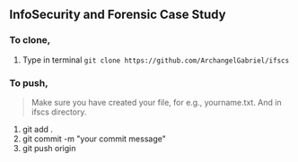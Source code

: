 InfoSecurity and Forensic Case Study
-----
### To clone, 
1. Type in terminal `git clone https://github.com/ArchangelGabriel/ifscs`

### To push,
> Make sure you have created your file, for e.g., yourname.txt. And in ifscs directory.
1. git add .
2. git commit -m "your commit message"
3. git push origin
